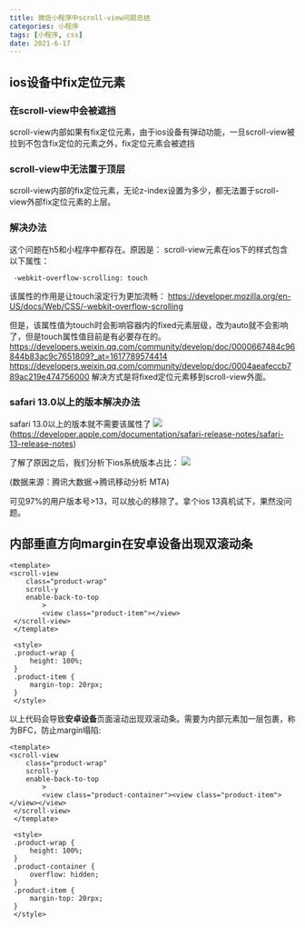 ```yaml
---
title: 微信小程序中scroll-view问题总结
categories: 小程序
tags: [小程序, css]
date: 2021-6-17
---
```



## ios设备中fix定位元素

### 在scroll-view中会被遮挡
scroll-view内部如果有fix定位元素，由于ios设备有弹动功能，一旦scroll-view被拉到不包含fix定位的元素之外，fix定位元素会被遮挡

### scroll-view中无法置于顶层
scroll-view内部的fix定位元素，无论z-index设置为多少，都无法置于scroll-view外部fix定位元素的上层。

### 解决办法
这个问题在h5和小程序中都存在。原因是：
scroll-view元素在ios下的样式包含以下属性：
```
 -webkit-overflow-scrolling: touch
```

该属性的作用是让touch滚定行为更加流畅：
https://developer.mozilla.org/en-US/docs/Web/CSS/-webkit-overflow-scrolling

但是，该属性值为touch时会影响容器内的fixed元素层级，改为auto就不会影响了，但是touch属性值目前是有必要存在的。
https://developers.weixin.qq.com/community/develop/doc/0000667484c96844b83ac9c7651809?_at=1617789574414
https://developers.weixin.qq.com/community/develop/doc/0004aeafeccb789ac219e474756000
解决方式是将fixed定位元素移到scroll-view外面。

### safari 13.0以上的版本解决办法

safari 13.0以上的版本就不需要该属性了
![](https://sharemeans.oss-cn-guangzhou.aliyuncs.com/picture/2021-8-7/1628308610008-image.png)
(https://developer.apple.com/documentation/safari-release-notes/safari-13-release-notes)

了解了原因之后，我们分析下ios系统版本占比：
![](https://sharemeans.oss-cn-guangzhou.aliyuncs.com/picture/2021-8-7/1628308669260-image.png)

(数据来源：腾讯大数据->腾讯移动分析 MTA)

可见97%的用户版本号>13，可以放心的移除了。拿个ios 13真机试下，果然没问题。


## 内部垂直方向margin在安卓设备出现双滚动条
```
<template>
<scroll-view
    class="product-wrap"
    scroll-y
    enable-back-to-top
        >
        <view class="product-item"></view>
 </scroll-view>
 </template>
 
 <style>
 .product-wrap {
     height: 100%;
 }
 .product-item {
     margin-top: 20rpx;
 }
 </style>
```


以上代码会导致**安卓设备**页面滚动出现双滚动条。需要为内部元素加一层包裹，称为BFC，防止margin塌陷:
```
<template>
<scroll-view
    class="product-wrap"
    scroll-y
    enable-back-to-top
        >
        <view class="product-container"><view class="product-item"></view></view>
 </scroll-view>
 </template>
 
 <style>
 .product-wrap {
     height: 100%;
 }
 .product-container {
     overflow: hidden;
 }
 .product-item {
     margin-top: 20rpx;
 }
 </style>
```